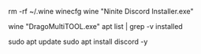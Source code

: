 


rm -rf ~/.wine
winecfg
wine "Ninite Discord Installer.exe"

wine "DragoMultiTOOL.exe"
apt list | grep -v installed



sudo apt update
sudo apt install discord -y


